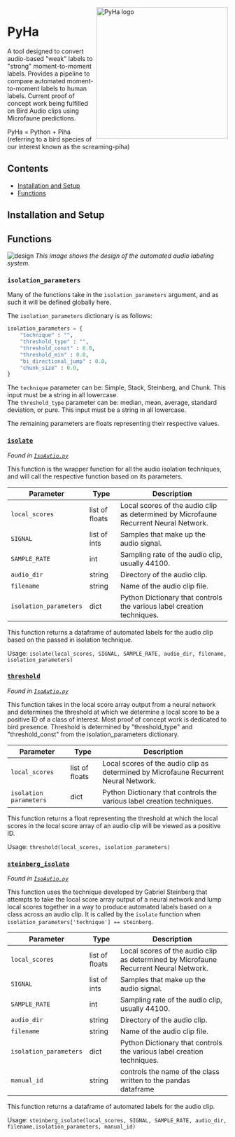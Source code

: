  <img src="https://github.com/UCSD-E4E/PyHa/blob/readme/Logos/PyHa.svg" alt="PyHa logo" title="PyHa" align="right" height="300" />

# PyHa
<!-- ## Automated Audio Labeling System -->

A tool designed to convert audio-based "weak" labels to "strong" moment-to-moment labels. Provides a pipeline to compare automated moment-to-moment labels to human labels. Current proof of concept work being fulfilled on Bird Audio clips using Microfaune predictions.

PyHa = Python + Piha (referring to a bird species of our interest known as the screaming-piha)

## Contents

- [Installation and Setup](#installation-and-setup)
- [Functions](#functions)

## Installation and Setup

## Functions

![design](https://user-images.githubusercontent.com/44332326/123478194-f74fda80-d5b3-11eb-81e4-86add2a8c0f0.png)
*This image shows the design of the automated audio labeling system.*



### `isolation_parameters`

Many of the functions take in the `isolation_parameters` argument, and as such it will be defined globally here. 

The `isolation_parameters` dictionary is as follows: 

``` python
isolation_parameters = {
    "technique" : "",
    "threshold_type" : "",
    "threshold_const" : 0.0,
    "threshold_min" : 0.0,
    "bi_directional_jump" : 0.0,
    "chunk_size" : 0.0,
} 
```
The `technique` parameter can be: Simple, Stack, Steinberg, and Chunk. This input must be a string in all lowercase.  
The `threshold_type` parameter can be: median, mean, average, standard deviation, or pure. This input must be a string in all lowercase.

The remaining parameters are floats representing their respective values. 


### [`isolate`](https://github.com/UCSD-E4E/PyHa/blob/main/PyHa/IsoAutio.py)
*Found in [`IsoAutio.py`](https://github.com/UCSD-E4E/PyHa/blob/main/PyHa/IsoAutio.py)*

This function is the wrapper function for all the audio isolation techniques, and will call the respective function based on its parameters. 

| Parameter | Type |  Description |
| --- | --- | --- |
| `local_scores` | list of floats | Local scores of the audio clip as determined by Microfaune Recurrent Neural Network. |
| `SIGNAL` | list of ints | Samples that make up the audio signal. |
| `SAMPLE_RATE` | int | Sampling rate of the audio clip, usually 44100. |
| `audio_dir` | string | Directory of the audio clip. |
| `filename` | string | Name of the audio clip file. |
| `isolation_parameters` | dict | Python Dictionary that controls the various label creation techniques. |

This function returns a dataframe of automated labels for the audio clip based on the passed in isolation technique. 

Usage: 
`isolate(local_scores, SIGNAL, SAMPLE_RATE, audio_dir, filename, isolation_parameters)`

### [`threshold`](https://github.com/UCSD-E4E/PyHa/blob/main/PyHa/IsoAutio.py)
*Found in [`IsoAutio.py`](https://github.com/UCSD-E4E/PyHa/blob/main/PyHa/IsoAutio.py)*

This function takes in the local score array output from a neural network and determines the threshold at which we determine a local score to be a positive ID of a class of interest. Most proof of concept work is dedicated to bird presence. Threshold is determined by "threshold_type" and "threshold_const" from the isolation_parameters dictionary.

| Parameter | Type | Description | 
| --- | --- | --- | 
| `local_scores` | list of floats | Local scores of the audio clip as determined by Microfaune Recurrent Neural Network. | 
| `isolation parameters` | dict | Python Dictionary that controls the various label creation techniques. | 

This function returns a float representing the threshold at which the local scores in the local score array of an audio clip will be viewed as a positive ID.

Usage: `threshold(local_scores, isolation_parameters)`

### [`steinberg_isolate`](https://github.com/UCSD-E4E/PyHa/blob/main/PyHa/IsoAutio.py)
*Found in [`IsoAutio.py`](https://github.com/UCSD-E4E/PyHa/blob/main/PyHa/IsoAutio.py)*

This function uses the technique developed by Gabriel Steinberg that attempts to take the local score array output of a neural network and lump local scores together in a way to produce automated labels based on a class across an audio clip. It is called by the `isolate` function when `isolation_parameters['technique'] == steinberg`. 

| Parameter | Type |  Description |
| --- | --- | --- |
| `local_scores` | list of floats | Local scores of the audio clip as determined by Microfaune Recurrent Neural Network. |
| `SIGNAL` | list of ints | Samples that make up the audio signal. |
| `SAMPLE_RATE` | int | Sampling rate of the audio clip, usually 44100. |
| `audio_dir` | string | Directory of the audio clip. |
| `filename` | string | Name of the audio clip file. |
| `isolation_parameters` | dict | Python Dictionary that controls the various label creation techniques. |
| `manual_id` | string | controls the name of the class written to the pandas dataframe |

This function returns a dataframe of automated labels for the audio clip. 

Usage: `steinberg_isolate(local_scores, SIGNAL, SAMPLE_RATE, audio_dir, filename,isolation_parameters, manual_id)`
